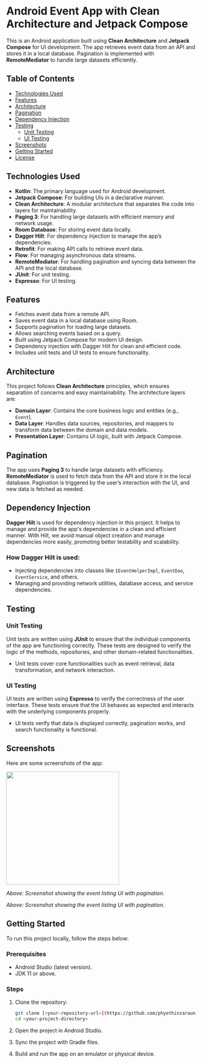 # Android Event App with Clean Architecture and Jetpack Compose

This is an Android application built using **Clean Architecture** and **Jetpack Compose** for UI development. The app retrieves event data from an API and stores it in a local database. Pagination is implemented with **RemoteMediator** to handle large datasets efficiently.

## Table of Contents
- [Technologies Used](#technologies-used)
- [Features](#features)
- [Architecture](#architecture)
- [Pagination](#pagination)
- [Dependency Injection](#dependency-injection)
- [Testing](#testing)
  - [Unit Testing](#unit-testing)
  - [UI Testing](#ui-testing)
- [Screenshots](#screenshots)
- [Getting Started](#getting-started)
- [License](#license)

## Technologies Used

- **Kotlin**: The primary language used for Android development.
- **Jetpack Compose**: For building UIs in a declarative manner.
- **Clean Architecture**: A modular architecture that separates the code into layers for maintainability.
- **Paging 3**: For handling large datasets with efficient memory and network usage.
- **Room Database**: For storing event data locally.
- **Dagger Hilt**: For dependency injection to manage the app’s dependencies.
- **Retrofit**: For making API calls to retrieve event data.
- **Flow**: For managing asynchronous data streams.
- **RemoteMediator**: For handling pagination and syncing data between the API and the local database.
- **JUnit**: For unit testing.
- **Espresso**: For UI testing.

## Features

- Fetches event data from a remote API.
- Saves event data in a local database using Room.
- Supports pagination for loading large datasets.
- Allows searching events based on a query.
- Built using Jetpack Compose for modern UI design.
- Dependency injection with Dagger Hilt for clean and efficient code.
- Includes unit tests and UI tests to ensure functionality.

## Architecture

This project follows **Clean Architecture** principles, which ensures separation of concerns and easy maintainability. The architecture layers are:

- **Domain Layer**: Contains the core business logic and entities (e.g., `Event`).
- **Data Layer**: Handles data sources, repositories, and mappers to transform data between the domain and data models.
- **Presentation Layer**: Contains UI logic, built with Jetpack Compose.

## Pagination

The app uses **Paging 3** to handle large datasets with efficiency. **RemoteMediator** is used to fetch data from the API and store it in the local database. Pagination is triggered by the user’s interaction with the UI, and new data is fetched as needed.

## Dependency Injection

**Dagger Hilt** is used for dependency injection in this project. It helps to manage and provide the app's dependencies in a clean and efficient manner. With Hilt, we avoid manual object creation and manage dependencies more easily, promoting better testability and scalability.

### How Dagger Hilt is used:
- Injecting dependencies into classes like `IEventHelperImpl`, `EventDao`, `EventService`, and others.
- Managing and providing network utilities, database access, and service dependencies.

## Testing

### Unit Testing

Unit tests are written using **JUnit** to ensure that the individual components of the app are functioning correctly. These tests are designed to verify the logic of the methods, repositories, and other domain-related functionalities.

- Unit tests cover core functionalities such as event retrieval, data transformation, and network interaction.

### UI Testing

UI tests are written using **Espresso** to verify the correctness of the user interface. These tests ensure that the UI behaves as expected and interacts with the underlying components properly.

- UI tests verify that data is displayed correctly, pagination works, and search functionality is functional.

## Screenshots

Here are some screenshots of the app:

<img src="https://github.com/user-attachments/assets/25ec9a83-0f07-4c98-b7a6-f8b94c77b2e7" width="300"/>

_Above: Screenshot showing the event listing UI with pagination._

_Above: Screenshot showing the event listing UI with pagination._

## Getting Started

To run this project locally, follow the steps below:

### Prerequisites
- Android Studio (latest version).
- JDK 11 or above.

### Steps
1. Clone the repository:
    ```bash
    git clone [<your-repository-url>](https://github.com/phyothinzaraung/TM_Events.git)
    cd <your-project-directory>
    ```

2. Open the project in Android Studio.

3. Sync the project with Gradle files.

4. Build and run the app on an emulator or physical device.
